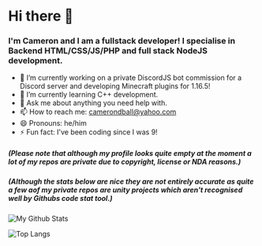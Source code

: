 # Hi there 👋
### I'm Cameron and I am a fullstack developer! I specialise in Backend HTML/CSS/JS/PHP and full stack NodeJS development.

- 🔭 I’m currently working on a private DiscordJS bot commission for a Discord server and developing Minecraft plugins for 1.16.5!
- 🌱 I’m currently learning C++ development.
- 💬 Ask me about anything you need help with.
- 📫 How to reach me: camerondball@yahoo.com
- 😄 Pronouns: he/him
- ⚡ Fun fact: I've been coding since I was 9!

##### (Please note that although my profile looks quite empty at the moment a lot of my repos are private due to copyright, license or NDA reasons.)
##### (Although the stats below are nice they are not entirely accurate as quite a few aof my private repos are unity projects which aren't recognised well by Githubs code stat tool.)

![My Github Stats](https://github-readme-stats-mhqheu649-cameronball.vercel.app/api?username=cameronball&show_icons=true&theme=dracula&count_private=false)

![Top Langs](https://github-readme-stats-mhqheu649-cameronball.vercel.app/api/top-langs/?username=cameronball&theme=dracula&count_private=false)

